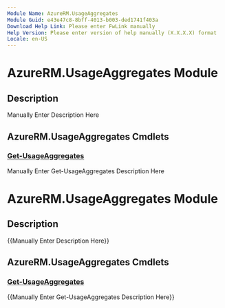 ```yaml
---
Module Name: AzureRM.UsageAggregates
Module Guid: e43e47c8-8bff-4013-b003-ded1741f403a
Download Help Link: Please enter FwLink manually
Help Version: Please enter version of help manually (X.X.X.X) format
Locale: en-US
---
```


# AzureRM.UsageAggregates Module
## Description
Manually Enter Description Here

## AzureRM.UsageAggregates Cmdlets
### [Get-UsageAggregates](Get-UsageAggregates.md)
Manually Enter Get-UsageAggregates Description Here


# AzureRM.UsageAggregates Module
## Description
{{Manually Enter Description Here}}

## AzureRM.UsageAggregates Cmdlets
### [Get-UsageAggregates](Get-UsageAggregates.md)
{{Manually Enter Get-UsageAggregates Description Here}}

